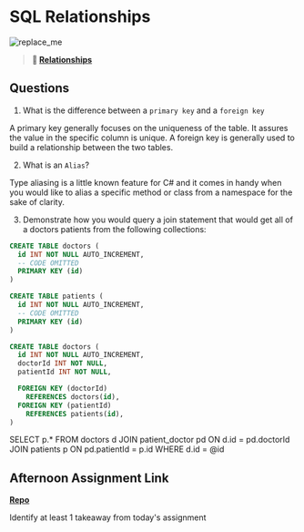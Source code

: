 # SQL Relationships

![replace_me](https://codeworks.blob.core.windows.net/public/assets/img/illustrations/placeholder.svg)

> **📖 [Relationships](https://codeworksacademy.com/fs-student-guide/resources/wk11/02-MySQL-Relationships)**

## Questions

1. What is the difference between a `primary key` and a `foreign key`

A primary key generally focuses on the uniqueness of the table. It assures the value in the specific column is unique. A foreign key is generally used to build a relationship between the two tables.

2. What is an `Alias`?

Type aliasing is a little known feature for C# and it comes in handy when you would like to alias a specific method or class from a namespace for the sake of clarity.

3. Demonstrate how you would query a join statement that would get all of a doctors patients from the following collections:

```SQL
CREATE TABLE doctors (
  id INT NOT NULL AUTO_INCREMENT,
  -- CODE OMITTED
  PRIMARY KEY (id)
)

CREATE TABLE patients (
  id INT NOT NULL AUTO_INCREMENT,
  -- CODE OMITTED
  PRIMARY KEY (id)
)

CREATE TABLE doctors (
  id INT NOT NULL AUTO_INCREMENT,
  doctorId INT NOT NULL,
  patientId INT NOT NULL,

  FOREIGN KEY (doctorId)
    REFERENCES doctors(id),
  FOREIGN KEY (patientId)
    REFERENCES patients(id),
)

```
SELECT p.*
FROM doctors d
  JOIN patient_doctor pd ON d.id = pd.doctorId
  JOIN patients p ON pd.patientId = p.id
WHERE d.id = @id

## Afternoon Assignment Link

**[Repo](https://github.com/zburkard/<ASSIGNMENT_REPO>)**

Identify at least 1 takeaway from today's assignment
